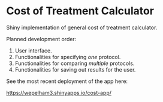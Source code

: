# Cost of Treatment Calculator

Shiny implementation of general cost of treatment calculator.

Planned development order:

1. User interface.
2. Functionalities for specifying *one* protocol.
3. Functionalities for comparing *multiple* protocols.
4. Functionalities for saving out results for the user.

See the most recent deployment of the app here:

<https://wepelham3.shinyapps.io/cost-app/>